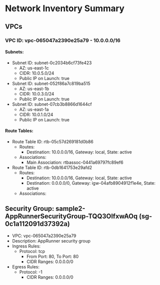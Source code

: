 # Network Inventory Summary
    
## VPCs

### VPC ID: vpc-065047a2390e25a79 - 10.0.0.0/16
#### Subnets:
- Subnet ID: subnet-0c2034b6cf73fe423
  - AZ: us-east-1c
  - CIDR: 10.0.5.0/24
  - Public IP on Launch: true
- Subnet ID: subnet-052f86a7c819ba515
  - AZ: us-east-1b
  - CIDR: 10.0.3.0/24
  - Public IP on Launch: true
- Subnet ID: subnet-07cb3b8866d1644cf
  - AZ: us-east-1a
  - CIDR: 10.0.1.0/24
  - Public IP on Launch: true

#### Route Tables:
- Route Table ID: rtb-05c57d269181d0b86
  - Routes:
    - Destination: 10.0.0.0/16, Gateway: local, State: active
  - Associations: 
    - Main Association: rtbassoc-0441a69797fc89ef6
- Route Table ID: rtb-0db1641753e29afd2
  - Routes:
    - Destination: 10.0.0.0/16, Gateway: local, State: active
    - Destination: 0.0.0.0/0, Gateway: igw-04afb8904912f1e4e, State: active
  - Associations: 


## Security Group: sample2-AppRunnerSecurityGroup-TQQ3OIfxwAOq (sg-0c1a112091d37392a)
- VPC: vpc-065047a2390e25a79
- Description: AppRunner security group
- Ingress Rules: 
  - Protocol: tcp
    - From Port: 80, To Port: 80
    - CIDR Ranges: 0.0.0.0/0
- Egress Rules: 
    - Protocol: -1
      - CIDR Ranges: 0.0.0.0/0

